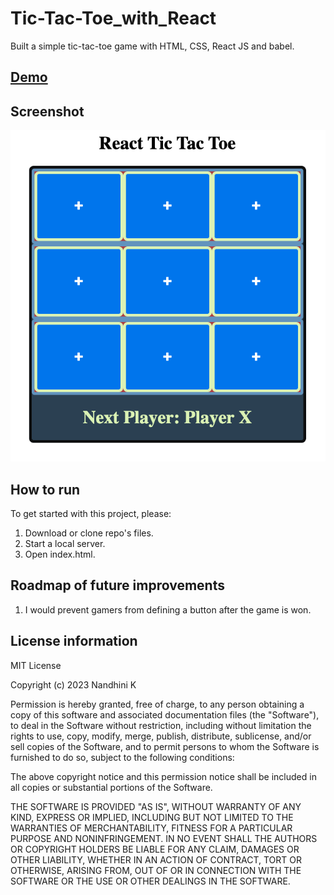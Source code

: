 # Tic-Tac-Toe_with_React

Built a simple tic-tac-toe game with HTML, CSS, React JS and babel.

## [Demo](https://nandhinikarvendhan.github.io/Tic-Tac-Toe_with_React/)

## Screenshot

![](./assets/img/Screenshot.png)

## How to run

To get started with this project, please:

1. Download or clone repo's files.
2. Start a local server.
3. Open index.html.

## Roadmap of future improvements

1. I would prevent gamers from defining a button after the game is won.

## License information

MIT License

Copyright (c) 2023 Nandhini K

Permission is hereby granted, free of charge, to any person obtaining a copy of this software and associated documentation files (the "Software"), to deal in the Software without restriction, including without limitation the rights to use, copy, modify, merge, publish, distribute, sublicense, and/or sell copies of the Software, and to permit persons to whom the Software is furnished to do so, subject to the following conditions:

The above copyright notice and this permission notice shall be included in all copies or substantial portions of the Software.

THE SOFTWARE IS PROVIDED "AS IS", WITHOUT WARRANTY OF ANY KIND, EXPRESS OR IMPLIED, INCLUDING BUT NOT LIMITED TO THE WARRANTIES OF MERCHANTABILITY, FITNESS FOR A PARTICULAR PURPOSE AND NONINFRINGEMENT. IN NO EVENT SHALL THE AUTHORS OR COPYRIGHT HOLDERS BE LIABLE FOR ANY CLAIM, DAMAGES OR OTHER LIABILITY, WHETHER IN AN ACTION OF CONTRACT, TORT OR OTHERWISE, ARISING FROM, OUT OF OR IN CONNECTION WITH THE SOFTWARE OR THE USE OR OTHER DEALINGS IN THE SOFTWARE.
